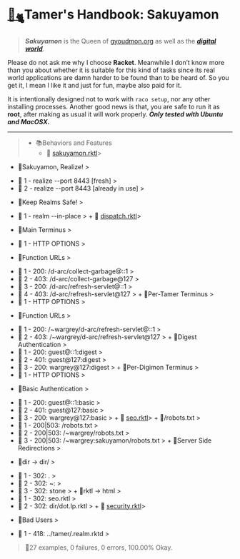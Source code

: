 # [🏡](http://gyoudmon.org/~wargrey:sakuyamon)[<sub>🐈</sub>](http://gyoudmon.org/~wargrey:digignome)Tamer's Handbook: Sakuyamon

> _**Sakuyamon**_ is the Queen of [gyoudmon.org](http://gyoudmon.org)  as
> well as the _[**digital
> world**](https://github.com/digital-world/DigiGnome#digital-world)_.

Please do not ask me why I choose **Racket**. Meanwhile I don’t know
more than you about whether it is suitable for this kind of tasks since
its real world applications are damn harder to be found than to be heard
of. So you get it, I mean I like it and just for fun, maybe also paid
for it.

It is intentionally designed not to work with `raco setup`, nor any
other installing processes. Another good news is that, you are safe to
run it as **root**, after making as usual it will work properly. _**Only
tested with Ubuntu and MacOSX.**_

---

> + 📚Behaviors and Features
>     + 📖
[sakuyamon.rktl](http://gyoudmon.org/~wargrey:sakuyamon/sakuyamon.rktl)>
+ 📑Sakuyamon, Realize!                                          >
- 💚 1 - realize --port 8443 \[fresh\]                           >
- 💚 2 - realize --port 8443 \[already in use\]                  >
+ 📑Keep Realms Safe!                                            >
- 💚 1 - realm --in-place                                      >     + 📖
[dispatch.rktl](http://gyoudmon.org/~wargrey:sakuyamon/dispatch.rktl)>
+ 📑Main Terminus                                                >
- 💚 1 - HTTP OPTIONS                                          >
+ 📑Function URLs                                              >
- 💚 1 - 200: /d-arc/collect-garbage@::1                     >
- 💚 2 - 403: /d-arc/collect-garbage@127                     >
- 💚 3 - 200: /d-arc/refresh-servlet@::1                     >
- 💚 4 - 403: /d-arc/refresh-servlet@127                     >       +
📑Per-Tamer Terminus                                           >
- 💚 1 - HTTP OPTIONS                                          >
+ 📑Function URLs                                              >
- 💚 1 - 200: /~wargrey/d-arc/refresh-servlet@::1            >
- 💚 2 - 403: /~wargrey/d-arc/refresh-servlet@127            >         +
📑Digest Authentication                                      >
- 💚 1 - 200: guest@::1:digest                               >
- 💚 2 - 401: guest@127:digest                               >
- 💚 3 - 200: wargrey@127:digest                             >       +
📑Per-Digimon Terminus                                         >
- 💚 1 - HTTP OPTIONS                                          >
+ 📑Basic Authentication                                       >
- 💚 1 - 200: guest@::1:basic                                >
- 💚 2 - 401: guest@127:basic                                >
- 💚 3 - 200: wargrey@127:basic                              >     + 📖
[seo.rktl](http://gyoudmon.org/~wargrey:sakuyamon/seo.rktl)>       +
📑/robots.txt                                                  >
- 💚 1 - 200|503: /robots.txt                                  >
- 💚 2 - 200|503: /~wargrey/robots.txt                         >
- 💚 3 - 200|503: /~wargrey:sakuyamon/robots.txt               >       +
📑Server Side Redirections                                     >
+ 📑dir -> dir/                                                >
- 💚 1 - 302: .                                              >
- 💚 2 - 302: ~:                                             >
- 💚 3 - 302: stone                                          >         +
📑rktl -> html                                               >
- 💚 1 - 302: seo.rktl                                       >
- 💚 2 - 302: dir/dot.lp.rktl                                >     + 📖
[security.rktl](http://gyoudmon.org/~wargrey:sakuyamon/security.rktl)>
+ 📑Bad Users                                                    >
- 💚 1 - 418: ../tamer/.realm.rktd                             >
> 📌27 examples, 0 failures, 0 errors, 100.00% Okay.
